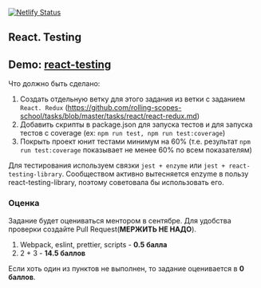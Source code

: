 [![Netlify Status](https://api.netlify.com/api/v1/badges/8fff7482-ff72-41ca-a278-e2ced22cce6c/deploy-status)](https://app.netlify.com/sites/react-test-js-netlify/deploys)
## React. Testing

## Demo: **[react-testing](https://react-test-js-netlify.netlify.app/)**

Что должно быть сделано:

1) Создать отдельную ветку для этого задания из ветки с заданием `React. Redux` (https://github.com/rolling-scopes-school/tasks/blob/master/tasks/react/react-redux.md)
2) Добавить скрипты в package.json для запуска тестов и для запуска тестов с coverage (ex: `npm run test, npm run test:coverage`)
3) Покрыть проект юнит тестами минимум на 60% (т.е. результат `npm run test:coverage`  показывает не менее 60% по всем показателям)

Для тестирования используем связки `jest + enzyme` или `jest + react-testing-library`.
Сообществом активно вытесняется enzyme в пользу react-testing-library, поэтому советовала бы использовать его.

### Оценка

Задание будет оцениваться ментором в сентябре. Для удобства проверки создайте Pull Request(**МЕРЖИТЬ НЕ НАДО**).

1) Webpack, eslint, prettier, scripts - **0.5 балла**
2) 2 + 3 - **14.5 баллов**

Если хоть один из пунктов не выполнен, то задание оценивается в **0 баллов**.
